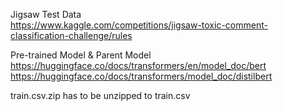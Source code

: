 Jigsaw Test Data
<br>
https://www.kaggle.com/competitions/jigsaw-toxic-comment-classification-challenge/rules 

Pre-trained Model & Parent Model
<br>
https://huggingface.co/docs/transformers/en/model_doc/bert 
<br>
https://huggingface.co/docs/transformers/model_doc/distilbert 


train.csv.zip has to be unzipped to train.csv
